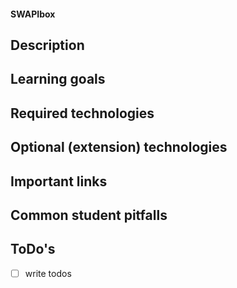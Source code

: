 #### SWAPIbox

## Description

## Learning goals

## Required technologies

## Optional (extension) technologies

## Important links

## Common student pitfalls

## ToDo's

* [ ] write todos
